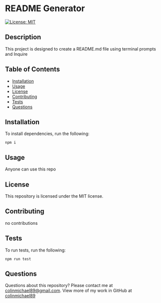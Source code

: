 # README Generator
[![License: MIT](https://img.shields.io/badge/License-MIT-yellow.svg)](https://opensource.org/licenses/MIT)
## Description
This project is designed to create a README.md file using terminal prompts and Inquire
## Table of Contents
* [Installation](#installation)
* [Usage](#usage)
* [License](#license)
* [Contributing](#contributing)
* [Tests](#tests)
* [Questions](#questions)
## Installation
To install dependencies, run the following:
~~~
npm i
~~~
## Usage
Anyone can use this repo
## License
This repository is licensed under the MIT license.
## Contributing
no contributions
## Tests
To run tests, run the following:
~~~
npm run test
~~~
## Questions
Questions about this repository? Please contact me at [colinmichael89@gmail.com](mailto:colinmichael89@gmail.com). View more of my work in GitHub at [colinmichael89](https://github.com/colinmichael89) 
